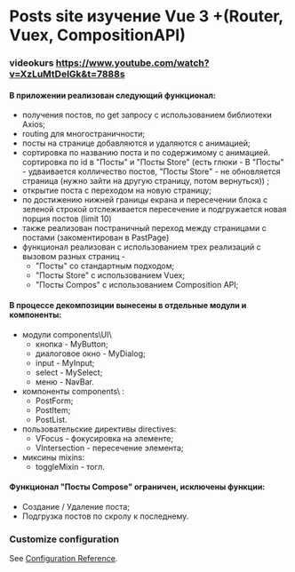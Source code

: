 # Posts site  изучение Vue 3 +(Router, Vuex, CompositionAPI)  
### videokurs https://www.youtube.com/watch?v=XzLuMtDelGk&t=7888s

#### В приложении реализован следующий функционал:
- получения постов, по get запросу с использованием библиотеки Axios;   
- routing для многостраничности;  
- посты на странице добавляются и удаляются с анимацией;  
- сортировка по названию поста и по содержимому с анимацией. сортировка по id в "Посты" и "Посты Store" (есть глюки - В "Посты" - удваивается колличество постов,  "Посты Store" - не обновляется страница (нужно зайти на другую страницу, потом вернуться)) ;  
- открытие поста с переходом на новую страницу;  
- по достижению нижней границы екрана и пересечении блока с зеленой строкой отслеживается пересечение и подгружается новая порция постов (limit 10)
- также реализован постраничный переход между страницами с постами (закоментирован в PastPage)
- функционал реализован с использованием трех реализаций с вызовом разных страниц -    
   - "Посты"  со стандартным подходом;
   - "Посты Store" c использованием Vuex;
   - "Посты Compos" с использованием Composition API;    
#### В процессе декомпозиции вынесены в отдельные модули и компоненты:
- модули components\UI\
  -  кнопка - MyButton;
  -  диалоговое окно - MyDialog;
  -  input - MyInput;
  -  select - MySelect;
  -  меню - NavBar.  
- компоненты components\ :
  -  PostForm;
  -  PostItem;
  -  PostList.  
- пользовательские директивы directives\: 
   - VFocus - фокусировка на элементе;    
   - VIntersection - пересечение элемента;
- миксины mixins\:
   - toggleMixin  -  тогл.  
#### Функционал "Посты Compose" ограничен, исключены функции:  
   - Создание / Удаление поста;  
   - Подгрузка постов по скролу к последнему.  
### Customize configuration
See [Configuration Reference](https://cli.vuejs.org/config/).
